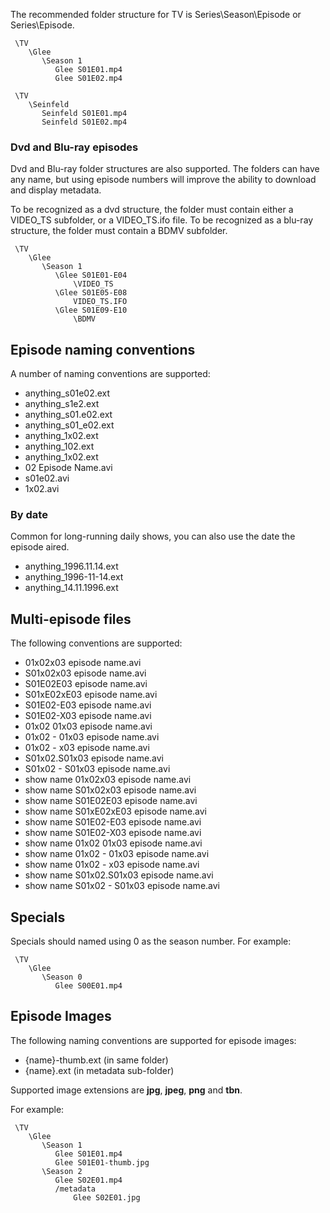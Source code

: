 The recommended folder structure for TV is Series\Season\Episode or Series\Episode.

```
 \TV
    \Glee
       \Season 1
          Glee S01E01.mp4
          Glee S01E02.mp4

 \TV
    \Seinfeld
       Seinfeld S01E01.mp4
       Seinfeld S01E02.mp4

```

### Dvd and Blu-ray episodes

Dvd and Blu-ray folder structures are also supported. The folders can have any name, but using episode numbers will improve the ability to download and display metadata. 

To be recognized as a dvd structure, the folder must contain either a VIDEO_TS subfolder, or a VIDEO_TS.ifo file. To be recognized as a blu-ray structure, the folder must contain a BDMV subfolder.

```
 \TV
    \Glee
       \Season 1
          \Glee S01E01-E04
              \VIDEO_TS
          \Glee S01E05-E08
              VIDEO_TS.IFO
          \Glee S01E09-E10
              \BDMV

```

## Episode naming conventions

A number of naming conventions are supported:

* anything_s01e02.ext
* anything_s1e2.ext
* anything_s01.e02.ext
* anything_s01_e02.ext
* anything_1x02.ext
* anything_102.ext
* anything_1x02.ext
* 02 Episode Name.avi
* s01e02.avi
* 1x02.avi

### By date

Common for long-running daily shows, you can also use the date the episode aired.

* anything_1996.11.14.ext
* anything_1996-11-14.ext
* anything_14.11.1996.ext

## Multi-episode files

The following conventions are supported:

* 01x02x03 episode name.avi
* S01x02x03 episode name.avi
* S01E02E03 episode name.avi
* S01xE02xE03 episode name.avi
* S01E02-E03 episode name.avi
* S01E02-X03 episode name.avi
* 01x02 01x03 episode name.avi
* 01x02 - 01x03 episode name.avi
* 01x02 - x03 episode name.avi
* S01x02.S01x03 episode name.avi
* S01x02 - S01x03 episode name.avi
* show name 01x02x03 episode name.avi
* show name S01x02x03 episode name.avi
* show name S01E02E03 episode name.avi
* show name S01xE02xE03 episode name.avi
* show name S01E02-E03 episode name.avi
* show name S01E02-X03 episode name.avi
* show name 01x02 01x03 episode name.avi
* show name 01x02 - 01x03 episode name.avi
* show name 01x02 - x03 episode name.avi
* show name S01x02.S01x03 episode name.avi
* show name S01x02 - S01x03 episode name.avi

## Specials

Specials should named using 0 as the season number. For example:

```
 \TV
    \Glee
       \Season 0
          Glee S00E01.mp4

```

## Episode Images

The following naming conventions are supported for episode images:

* {name}-thumb.ext (in same folder)
* {name}.ext (in metadata sub-folder)

Supported image extensions are **jpg**, **jpeg**, **png** and **tbn**.

For example:

```
 \TV
    \Glee
       \Season 1
          Glee S01E01.mp4
          Glee S01E01-thumb.jpg
       \Season 2
          Glee S02E01.mp4
          /metadata
              Glee S02E01.jpg

```